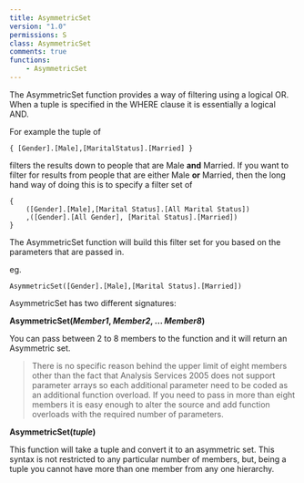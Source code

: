 ```yaml
---
title: AsymmetricSet
version: "1.0"
permissions: S
class: AsymmetricSet
comments: true
functions:
    - AsymmetricSet
---
```


The AsymmetricSet function provides a way of filtering using a logical OR. When a tuple is specified in the WHERE clause it is essentially a logical AND. 

For example the tuple of 

```raw
{ [Gender].[Male],[MaritalStatus].[Married] }
```

filters the results down to people that are Male **and** Married. If you want to filter for results from people that are either Male **or** Married, then the long hand way of doing this is to specify a filter set of 

```raw
{ 
    ([Gender].[Male],[Marital Status].[All Marital Status])
    ,([Gender].[All Gender], [Marital Status].[Married])
}
```

The AsymmetricSet function will build this filter set for you based on the parameters that are passed in.

eg. 

```raw
AsymmetricSet([Gender].[Male],[Marital Status].[Married])
```

AsymmetricSet has two different signatures:

**AsymmetricSet(_Member1_, _Member2_, ... _Member8_)**

You can pass between 2 to 8 members to the function and it will return an Asymmetric set. 


> There is no specific reason behind the upper limit of eight members other than the fact that Analysis Services 2005 does not support parameter arrays so each additional parameter need to be coded as an additional function overload. If you need to pass in more than eight members it is easy enough to alter the source and add function overloads with the required number of parameters.



**AsymmetricSet(_tuple_)**

This function will take a tuple and convert it to an asymmetric set. This syntax is not restricted to any particular number of members, but, being a tuple you cannot have more than one member from any one hierarchy.